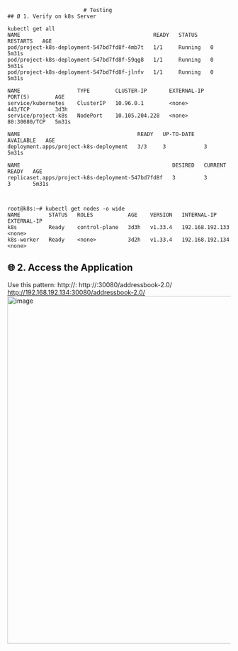 							# Testing 
	## Ø 1. Verify on k8s Server
	
```
kubectl get all
NAME                                          READY   STATUS    RESTARTS   AGE
pod/project-k8s-deployment-547bd7fd8f-4mb7t   1/1     Running   0          5m31s
pod/project-k8s-deployment-547bd7fd8f-59qg8   1/1     Running   0          5m31s
pod/project-k8s-deployment-547bd7fd8f-jlnfv   1/1     Running   0          5m31s

NAME                  TYPE        CLUSTER-IP       EXTERNAL-IP   PORT(S)        AGE
service/kubernetes    ClusterIP   10.96.0.1        <none>        443/TCP        3d3h
service/project-k8s   NodePort    10.105.204.228   <none>        80:30080/TCP   5m31s

NAME                                     READY   UP-TO-DATE   AVAILABLE   AGE
deployment.apps/project-k8s-deployment   3/3     3            3           5m31s

NAME                                                DESIRED   CURRENT   READY   AGE
replicaset.apps/project-k8s-deployment-547bd7fd8f   3         3         3       5m31s



root@k8s:~# kubectl get nodes -o wide
NAME         STATUS   ROLES           AGE    VERSION   INTERNAL-IP       EXTERNAL-IP         
k8s          Ready    control-plane   3d3h   v1.33.4   192.168.192.133   <none>     
k8s-worker   Ready    <none>          3d2h   v1.33.4   192.168.192.134   <none>       
```


## 🌐 2. Access the Application
Use this pattern:
http://<Node-IP>:<NodePort>
http://<k8s-server-IP>:30080/addressbook-2.0/
http://192.168.192.134:30080/addressbook-2.0/<img width="962" height="784" alt="image" src="https://github.com/user-attachments/assets/9be2e226-15c0-4302-a533-e05f18fba5fe" />
